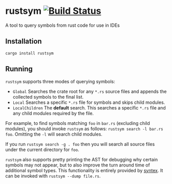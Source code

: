 # rustsym [![Build Status](https://travis-ci.org/trixnz/rustsym.svg)](https://travis-ci.org/trixnz/rustsym)

A tool to query symbols from rust code for use in IDEs

## Installation
```
cargo install rustsym
```

## Running
`rustsym` supports three modes of querying symbols:
* `Global` Searches the crate root for any `*.rs` source files and appends the collected symbols to the final list.
* `Local` Searches a specific `*.rs` file for symbols and skips child modules.
* `LocalChildren` The **default** search. This searches a specific `*.rs` file and any child modules required by the file.

For example, to find symbols matching `foo` in `bar.rs` (excluding child modules), you should invoke `rustsym` as follows: `rustsym search -l bar.rs foo`. Omitting the `-l` will search child modules.

If you run `rustsym search -g . foo` then you will search all source files under the current directory for `foo`.

`rustsym` also supports pretty printing the AST for debugging why certain symbols may not appear, but to also improve the turn around time of additional symbol types. This functionality is entirely provided by [syntex](https://github.com/serde-rs/syntex). It can be invoked with `rustsym --dump file.rs`.
